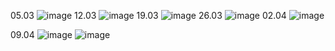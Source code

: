 05.03
![image](https://github.com/q1000treadz/opencv/assets/42095596/7ee616ff-29eb-4adf-a9be-c639824a721d)
12.03
![image](https://github.com/q1000treadz/opencv/assets/42095596/ec19bd67-a304-4aac-b083-3328599564cb)
19.03
![image](https://github.com/q1000treadz/opencv/assets/42095596/9f84eba3-f0f4-476f-9b08-4a049fad1920)
26.03
![image](https://github.com/q1000treadz/opencv/assets/42095596/86c73337-8950-42ab-80ae-3f77d7e42bb7)
02.04
![image](https://github.com/q1000treadz/opencv/assets/42095596/744a4673-7fb0-407e-8490-81d22087b4ef)

09.04
![image](https://github.com/q1000treadz/opencv/assets/42095596/f748fa96-c9dd-4789-b905-ee49036a28da)
![image](https://github.com/q1000treadz/opencv/assets/42095596/c1d0f4f8-6d79-4704-9142-c0b023313ef6)
